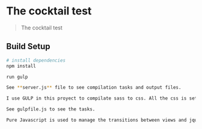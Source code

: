 # The cocktail test

> The cocktail test

## Build Setup

``` bash
# install dependencies
npm install

run gulp 

See **server.js** file to see compilation tasks and output files.

I use GULP in this proyect to compilate sass to css. All the css is setting in application.css file.

See gulpfile.js to see the tasks.

Pure Javascript is used to manage the transitions between views and jquery for collapse.